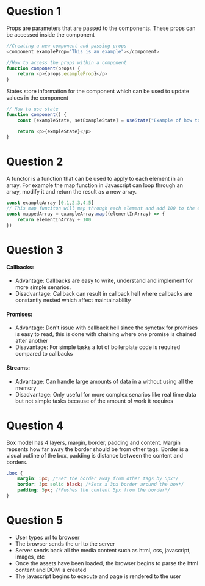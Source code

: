 # Question 1
Props are parameters that are passed to the components. These props can be accessed inside the component
```javascript
//Creating a new component and passing props
<component exampleProp="This is an example"></component>

//How to access the props within a component
function component(props) {
    return <p>{props.exampleProp}</p>
}
```

States store information for the component which can be used to update values in the component
```JavaScript
// How to use state
function component() {
    const [exampleState, setExampleState] = useState("Example of how to set inital state")

    return <p>{exmpleState}</p>
}
```

# Question 2
A functor is a function that can be used to apply to each element in an array. For example the map function in Javascript can loop through an array, modify it and return the result as a new array.

```JavaScript
const exampleArray [0,1,2,3,4,5]
// This map funciton will map through each element and add 100 to the element. The new array is added to the mappedArray variable
const mappedArray = exampleArray.map((elementInArray) => {
    return elementInArray + 100
})
```

# Question 3
#### Callbacks:
- Advantage: Callbacks are easy to write, understand and implement for more simple senarios. 
- Disadvantage: Callback can result in callback hell where callbacks are constantly nested which affect maintainablilty
#### Promises:
- Advantage: Don't issue with callback hell since the synctax for promises is easy to read, this is done with chaining where one promise is chained after another
- Disavantage: For simple tasks a lot of boilerplate code is required compared to callbacks

#### Streams:
- Advantage: Can handle large amounts of data in a without using all the memory 
- Disadvantage: Only useful for more complex senarios like real time data but not simple tasks because of the amount of work it requires

# Question 4
Box model has 4 layers, margin, border, padding and content. Margin repsents how far away the border should be from other tags. Border is a visual outline of the box, padding is distance between the content and borders.

```css
.box {
    margin: 5px; /*Set the border away from other tags by 5px*/
    border: 3px solid black; /*Sets a 3px border around the box*/
    padding: 5px; /*Pushes the content 5px from the border*/
}
```

# Question 5
- User types url to browser
- The browser sends the url to the server
- Server sends back all the media content such as html, css, javascript, images, etc
- Once the assets have been loaded, the browser begins to parse the html content and DOM is created
- The javascript begins to execute and page is rendered to the user